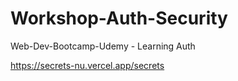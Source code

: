# Workshop-Auth-Security
Web-Dev-Bootcamp-Udemy - Learning Auth

https://secrets-nu.vercel.app/secrets
